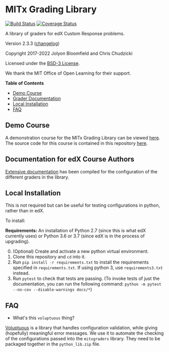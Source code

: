 # MITx Grading Library

[![Build Status](https://github.com/mitodl/mitx-grading-library/actions/workflows/ci.yaml/badge.svg)](https://github.com/mitodl/mitx-grading-library/actions) [![Coverage Status](https://codecov.io/gh/mitodl/mitx-grading-library/branch/master/graphs/badge.svg)](https://codecov.io/gh/mitodl/mitx-grading-library)

A library of graders for edX Custom Response problems.

Version 2.3.3 ([changelog](docs/changelog.md))

Copyright 2017-2022 Jolyon Bloomfield and Chris Chudzicki

Licensed under the [BSD-3 License](LICENSE).

We thank the MIT Office of Open Learning for their support.

**Table of Contents**

- [Demo Course](#demo-course)
- [Grader Documentation](#documentation-for-edx-course-authors)
- [Local Installation](#local-installation)
- [FAQ](#faq)


## Demo Course

A demonstration course for the MITx Grading Library can be viewed [here](https://edge.edx.org/courses/course-v1:MITx+grading-library+examples/). The source code for this course is contained in this repository [here](course/).


## Documentation for edX Course Authors
[Extensive documentation](https://mitodl.github.io/mitx-grading-library/) has been compiled for the configuration of the different graders in the library.


## Local Installation

This is not required but can be useful for testing configurations in python, rather than in edX.

To install:

**Requirements:** An installation of Python 2.7 (since this is what edX currently uses) or Python 3.6 or 3.7 (since edX is in the process of upgrading).

0. (Optional) Create and activate a new python virtual environment.
1. Clone this repository and `cd` into it.
2. Run `pip install -r requirements.txt` to install the requirements specified in `requirements.txt`. If using python 3, use `requirements3.txt` instead.
3. Run `pytest` to check that tests are passing. (To invoke tests of just the documentation, you can run the following command: `python -m pytest --no-cov --disable-warnings docs/*`)


## FAQ

* What's this `voluptuous` thing?

[Voluptuous](https://github.com/alecthomas/voluptuous) is a library that handles configuration validation, while giving (hopefully) meaningful error messages. We use it to automate the checking of the configurations passed into the `mitxgraders` library. They need to be packaged together in the `python_lib.zip` file.
